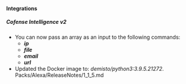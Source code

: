 
#### Integrations
##### Cofense Intelligence v2
- You can now pass an array as an input to the following commands:
    - ***ip***
    - ***file***
    - ***email***
    - ***url***
- Updated the Docker image to: *demisto/python3:3.9.5.21272*.
Packs/Alexa/ReleaseNotes/1_1_5.md